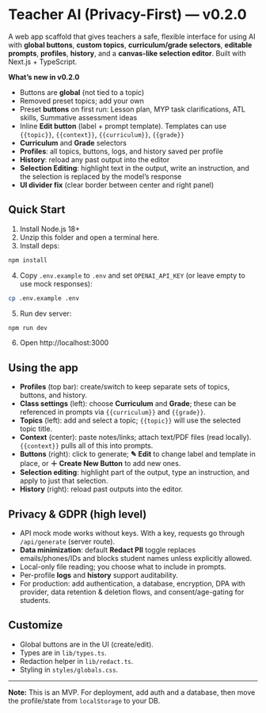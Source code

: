 
# Teacher AI (Privacy-First) — v0.2.0

A web app scaffold that gives teachers a safe, flexible interface for using AI with **global buttons**, **custom topics**, **curriculum/grade selectors**, **editable prompts**, **profiles**, **history**, and a **canvas-like selection editor**.
Built with Next.js + TypeScript.

**What’s new in v0.2.0**
- Buttons are **global** (not tied to a topic)
- Removed preset topics; add your own
- Preset **buttons** on first run: Lesson plan, MYP task clarifications, ATL skills, Summative assessment ideas
- Inline **Edit button** (label + prompt template). Templates can use `{{topic}}`, `{{context}}`, `{{curriculum}}`, `{{grade}}`
- **Curriculum** and **Grade** selectors
- **Profiles**: all topics, buttons, logs, and history saved per profile
- **History**: reload any past output into the editor
- **Selection Editing**: highlight text in the output, write an instruction, and the selection is replaced by the model’s response
- **UI divider fix** (clear border between center and right panel)

## Quick Start

1) Install Node.js 18+  
2) Unzip this folder and open a terminal here.  
3) Install deps:
```bash
npm install
```
4) Copy `.env.example` to `.env` and set `OPENAI_API_KEY` (or leave empty to use mock responses):
```bash
cp .env.example .env
```
5) Run dev server:
```bash
npm run dev
```
6) Open http://localhost:3000

## Using the app

- **Profiles** (top bar): create/switch to keep separate sets of topics, buttons, and history.
- **Class settings** (left): choose **Curriculum** and **Grade**; these can be referenced in prompts via `{{curriculum}}` and `{{grade}}`.
- **Topics** (left): add and select a topic; `{{topic}}` will use the selected topic title.
- **Context** (center): paste notes/links; attach text/PDF files (read locally). `{{context}}` pulls all of this into prompts.
- **Buttons** (right): click to generate; **✎ Edit** to change label and template in place, or **＋ Create New Button** to add new ones.
- **Selection editing**: highlight part of the output, type an instruction, and apply to just that selection.
- **History** (right): reload past outputs into the editor.

## Privacy & GDPR (high level)

- API mock mode works without keys. With a key, requests go through `/api/generate` (server route).  
- **Data minimization**: default **Redact PII** toggle replaces emails/phones/IDs and blocks student names unless explicitly allowed.  
- Local-only file reading; you choose what to include in prompts.  
- Per-profile **logs** and **history** support auditability.  
- For production: add authentication, a database, encryption, DPA with provider, data retention & deletion flows, and consent/age-gating for students.

## Customize

- Global buttons are in the UI (create/edit).  
- Types are in `lib/types.ts`.  
- Redaction helper in `lib/redact.ts`.  
- Styling in `styles/globals.css`.

---

**Note:** This is an MVP. For deployment, add auth and a database, then move the profile/state from `localStorage` to your DB.
